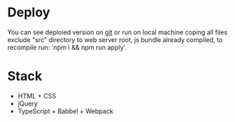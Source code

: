 # Deploy
You can see deploied version on [git](https://) or run on local machine coping all files exclude "src" directory to web server root, js bundle already compiled, to recompile run: 'npm i && npm run apply'.

# Stack
- HTML + CSS
- jQuery
- TypeScript + Babbel + Webpack
